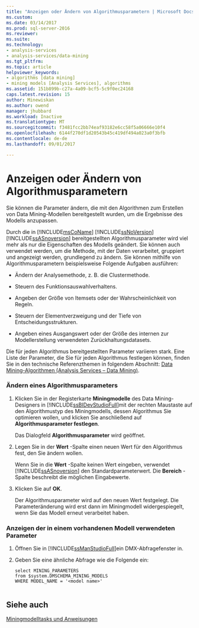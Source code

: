 ```yaml
---
title: "Anzeigen oder Ändern von Algorithmusparametern | Microsoft Docs"
ms.custom: 
ms.date: 03/14/2017
ms.prod: sql-server-2016
ms.reviewer: 
ms.suite: 
ms.technology:
- analysis-services
- analysis-services/data-mining
ms.tgt_pltfrm: 
ms.topic: article
helpviewer_keywords:
- algorithms [data mining]
- mining models [Analysis Services], algorithms
ms.assetid: 151b899b-c27a-4a09-bcf5-5c9f0ec24168
caps.latest.revision: 15
author: Minewiskan
ms.author: owend
manager: jhubbard
ms.workload: Inactive
ms.translationtype: MT
ms.sourcegitcommit: f3481fcc2bb74eaf93182e6cc58f5a06666e10f4
ms.openlocfilehash: 6144f270df1d20543b45c419df494a023a0f3bfb
ms.contentlocale: de-de
ms.lasthandoff: 09/01/2017

---
```

# <a name="view-or-change-algorithm-parameters"></a>Anzeigen oder Ändern von Algorithmusparametern
  Sie können die Parameter ändern, die mit den Algorithmen zum Erstellen von Data Mining-Modellen bereitgestellt wurden, um die Ergebnisse des Modells anzupassen.  
  
 Durch die in [!INCLUDE[msCoName](../../includes/msconame-md.md)] [!INCLUDE[ssNoVersion](../../includes/ssnoversion-md.md)] [!INCLUDE[ssASnoversion](../../includes/ssasnoversion-md.md)] bereitgestellten Algorithmusparameter wird viel mehr als nur die Eigenschaften des Modells geändert. Sie können auch verwendet werden, um die Methode, mit der Daten verarbeitet, gruppiert und angezeigt werden, grundlegend zu ändern. Sie können mithilfe von Algorithmusparametern beispielsweise Folgende Aufgaben ausführen:  
  
-   Ändern der Analysemethode, z. B. die Clustermethode.  
  
-   Steuern des Funktionsauswahlverhaltens.  
  
-   Angeben der Größe von Itemsets oder der Wahrscheinlichkeit von Regeln.  
  
-   Steuern der Elementverzweigung und der Tiefe von Entscheidungsstrukturen.  
  
-   Angeben eines Ausgangswert oder der Größe des internen zur Modellerstellung verwendeten Zurückhaltungsdatasets.  
  
 Die für jeden Algorithmus bereitgestellten Parameter variieren stark. Eine Liste der Parameter, die Sie für jeden Algorithmus festlegen können, finden Sie in den technische Referenzthemen in folgendem Abschnitt: [Data Mining-Algorithmen &#40;Analysis Services – Data Mining&#41;](../../analysis-services/data-mining/data-mining-algorithms-analysis-services-data-mining.md).  
  
### <a name="change-an-algorithm-parameter"></a>Ändern eines Algorithmusparameters  
  
1.  Klicken Sie in der Registerkarte **Miningmodelle** des Data Mining-Designers in [!INCLUDE[ssBIDevStudioFull](../../includes/ssbidevstudiofull-md.md)]mit der rechten Maustaste auf den Algorithmustyp des Miningmodells, dessen Algorithmus Sie optimieren wollen, und klicken Sie anschließend auf **Algorithmusparameter festlegen**.  
  
     Das Dialogfeld **Algorithmusparameter** wird geöffnet.  
  
2.  Legen Sie in der **Wert** -Spalte einen neuen Wert für den Algorithmus fest, den Sie ändern wollen.  
  
     Wenn Sie in die **Wert** -Spalte keinen Wert eingeben, verwendet [!INCLUDE[ssASnoversion](../../includes/ssasnoversion-md.md)] den Standardparameterwert. Die **Bereich** -Spalte beschreibt die möglichen Eingabewerte.  
  
3.  Klicken Sie auf **OK**.  
  
     Der Algorithmusparameter wird auf den neuen Wert festgelegt. Die Parameteränderung wird erst dann im Miningmodell widergespiegelt, wenn Sie das Modell erneut verarbeitet haben.  
  
### <a name="view-the-parameters-used-in-an-existing-model"></a>Anzeigen der in einem vorhandenen Modell verwendeten Parameter  
  
1.  Öffnen Sie in [!INCLUDE[ssManStudioFull](../../includes/ssmanstudiofull-md.md)]ein DMX-Abfragefenster in.  
  
2.  Geben Sie eine ähnliche Abfrage wie die Folgende ein:  
  
    ```  
    select MINING_PARAMETERS   
    from $system.DMSCHEMA_MINING_MODELS  
    WHERE MODEL_NAME = '<model name>'  
  
    ```  
  
## <a name="see-also"></a>Siehe auch  
 [Miningmodelltasks und Anweisungen](../../analysis-services/data-mining/mining-model-tasks-and-how-tos.md)  
  
  

